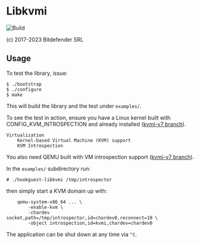 # Libkvmi

![Build](https://github.com/bitdefender/libkvmi/workflows/Build/badge.svg)

(c) 2017-2023 Bitdefender SRL

## Usage

To test the library, issue:
```
$ ./bootstrap
$ ./configure
$ make
```
This will build the library and the test under `examples/`.

To see the test in action, ensure you have a Linux kernel built with
CONFIG_KVM_INTROSPECTION and already installed
([kvmi-v7 branch](https://github.com/KVM-VMI/kvm/tree/kvmi-v7)).

	Virtualization
		Kernel-based Virtual Machine (KVM) support
		KVM Introspection

You also need QEMU built with VM introspection support
([kvmi-v7 branch](https://github.com/KVM-VMI/qemu/tree/kvmi-v7)).

In the `examples/` subdirectory run:
```
# ./hookguest-libkvmi /tmp/introspector
```
then simply start a KVM domain up with:
```
	qemu-system-x86_64 ... \
		-enable-kvm \
		-chardev socket,path=/tmp/introspector,id=chardev0,reconnect=10 \
		-object introspection,id=kvmi,chardev=chardev0
```

The application can be shut down at any time via `^C`.
